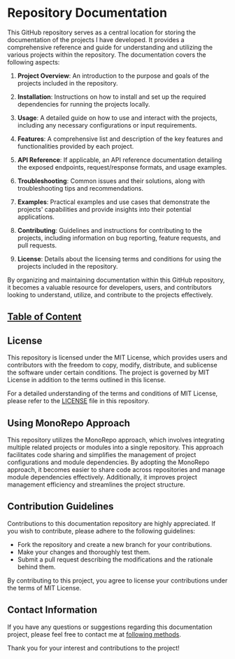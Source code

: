 # Repository Documentation

This GitHub repository serves as a central location for storing the documentation of the projects I have developed. It provides a comprehensive reference and guide for understanding and utilizing the various projects within the repository. The documentation covers the following aspects:

1. **Project Overview**: An introduction to the purpose and goals of the projects included in the repository.

2. **Installation**: Instructions on how to install and set up the required dependencies for running the projects locally.

3. **Usage**: A detailed guide on how to use and interact with the projects, including any necessary configurations or input requirements.

4. **Features**: A comprehensive list and description of the key features and functionalities provided by each project.

5. **API Reference**: If applicable, an API reference documentation detailing the exposed endpoints, request/response formats, and usage examples.

6. **Troubleshooting**: Common issues and their solutions, along with troubleshooting tips and recommendations.

7. **Examples**: Practical examples and use cases that demonstrate the projects' capabilities and provide insights into their potential applications.

8. **Contributing**: Guidelines and instructions for contributing to the projects, including information on bug reporting, feature requests, and pull requests.

9. **License**: Details about the licensing terms and conditions for using the projects included in the repository.

By organizing and maintaining documentation within this GitHub repository, it becomes a valuable resource for developers, users, and contributors looking to understand, utilize, and contribute to the projects effectively.

## [Table of Content](CONTENT.md)

## License

This repository is licensed under the MIT License, which provides users and contributors with the freedom to copy, modify, distribute, and sublicense the software under certain conditions. The project is governed by MIT License in addition to the terms outlined in this license.

For a detailed understanding of the terms and conditions of MIT License, please refer to the [LICENSE](LICENSE) file in this repository.

## Using MonoRepo Approach

This repository utilizes the MonoRepo approach, which involves integrating multiple related projects or modules into a single repository. This approach facilitates code sharing and simplifies the management of project configurations and module dependencies. By adopting the MonoRepo approach, it becomes easier to share code across repositories and manage module dependencies effectively. Additionally, it improves project management efficiency and streamlines the project structure.

## Contribution Guidelines

Contributions to this documentation repository are highly appreciated. If you wish to contribute, please adhere to the following guidelines:

- Fork the repository and create a new branch for your contributions.
- Make your changes and thoroughly test them.
- Submit a pull request describing the modifications and the rationale behind them.

By contributing to this project, you agree to license your contributions under the terms of MIT License.

## Contact Information

If you have any questions or suggestions regarding this documentation project, please feel free to contact me at [following methods](https://carson-we.github.io/Carson-We.github.io/contact.html).

Thank you for your interest and contributions to the project!
